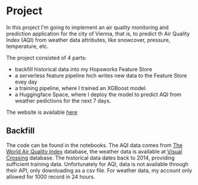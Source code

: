 # Project

In this project I'm going to implement an air quality monitoring and prediction application for the city of Vienna, that is, to predict th Air Quality Index (AQI) from weather data attributes, like snowcover, pressure, temperature, etc.

The project consisted of 4 parts:

- backfill historical data into my Hopsworks Feature Store
- a serverless feature pipeline hich writes new data to the Feature Store evey day
- a training pipeline, where I trained an XGBoost model.
- a Huggingface Space, where I deploy the model to predict AQI from weather pedictions for the next 7 days.

The website is available [here](https://huggingface.co/spaces/CsanadT/Air_Quality_Index)

## Backfill

The code can be found in the notebooks. The AQI data comes from [The  World Air Quality Index](https://aqicn.org/data-platform/register/) database, the weather data is available at [Visual Crossing](https://www.visualcrossing.com/) database. The historical data dates back to 2014, providing sufficient training data. Unfortunately for AQI, data is not available through their API, only downloading as a csv file. For weather data, my account only allowed for 1000 record in 24 hours.
